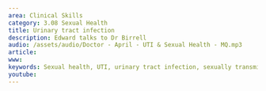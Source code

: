 ```yaml
---
area: Clinical Skills
category: 3.08 Sexual Health
title: Urinary tract infection
description: Edward talks to Dr Birrell
audio: /assets/audio/Doctor - April - UTI & Sexual Health - MQ.mp3
article: 
www: 
keywords: Sexual health, UTI, urinary tract infection, sexually transmitted infection, transmissible
youtube:
--- 
```

